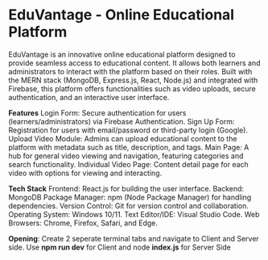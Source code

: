 # EduVantage - Online Educational Platform
EduVantage is an innovative online educational platform designed to provide seamless access to educational content. It allows both learners and administrators to interact with the platform based on their roles. Built with the MERN stack (MongoDB, Express.js, React, Node.js) and integrated with Firebase, this platform offers functionalities such as video uploads, secure authentication, and an interactive user interface.

**Features**
Login Form: Secure authentication for users (learners/administrators) via Firebase Authentication.
Sign Up Form: Registration for users with email/password or third-party login (Google).
Upload Video Module: Admins can upload educational content to the platform with metadata such as title, description, and tags.
Main Page: A hub for general video viewing and navigation, featuring categories and search functionality.
Individual Video Page: Content detail page for each video with options for viewing and interacting.

**Tech Stack**
Frontend: React.js for building the user interface.
Backend: MongoDB
Package Manager: npm (Node Package Manager) for handling dependencies.
Version Control: Git for version control and collaboration.
Operating System: Windows 10/11.
Text Editor/IDE: Visual Studio Code.
Web Browsers: Chrome, Firefox, Safari, and Edge.

**Opening**: Create 2 seperate terminal tabs and navigate to Client and Server side. Use **npm run dev** for Client and node **index.js** for Server Side
